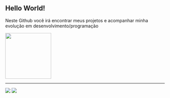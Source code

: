 ## Hello World!
<p>Neste Github você irá encontrar meus projetos e acompanhar minha evolução em desenvolvimento/programação</p>
<div>
<img height="145em" src="https://github-readme-stats.vercel.app/api/top-langs/?username=rangeladonai&layout=compact&theme=gruvbox"/>
</div>
<hr>
<a href="mailto:rangel.adonai@gmail.com"><img src="https://img.shields.io/badge/Gmail-D14836?style=for-the-badge&logo=gmail&logoColor=white"/></a>
<a href="https://br.linkedin.com/in/rangel-adonai-a38823234"><img src="https://img.shields.io/badge/LinkedIn-0077B5?style=for-the-badge&logo=linkedin&logoColor=white"/>
</a>
<!--<img src="https://komarev.com/ghpvc/?username=rangeladonai&style=for-the-badge&color=blueviolet">-->
